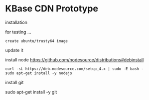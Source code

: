# KBase CDN Prototype

installation

for testing ...

```
create ubuntu/trusty64 image
```

update it

install node
https://github.com/nodesource/distributions#debinstall

```
curl -sL https://deb.nodesource.com/setup_4.x | sudo -E bash -
sudo apt-get install -y nodejs
```

install git

sudo apt-get install -y git